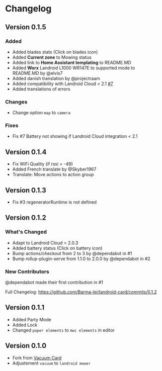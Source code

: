 # Changelog

## Version 0.1.5

### Added

- Added blades stats (Click on blades icon)
- Added **Current zone** to Mowing status
- Added link to **Home Assistant templating** to README.MD
- Added **Worx** Landroid L1000 WR147E to supported mode to README.MD by @elvis7
- Added danish translation by @projectraam
- Added compatibility with Landroid Cloud < 2.1 [#7](https://github.com/Barma-lej/landroid-card/issues/7)
- Added translations of errors

### Changes

- Change option `map` to `camera`

### Fixes

- Fix #7 Battery not showing if Landroid Cloud integration < 2.1

## Version 0.1.4

- Fix WiFi Quality (if rssi > -49)
- Added French translate by @Skyber1967
- Translate: Move actions to action group

## Version 0.1.3

- Fix #3 regeneratorRuntime is not defined

## Version 0.1.2

### What's Changed

- Adapt to Landroid Cloud > 2.0.3
- Added battery status (Click on battery icon)
- Bump actions/checkout from 2 to 3 by @dependabot in #1
- Bump rollup-plugin-serve from 1.1.0 to 2.0.0 by @dependabot in #2

### New Contributors

@dependabot made their first contribution in #1

Full Changelog: <https://github.com/Barma-lej/landroid-card/commits/0.1.2>

## Version 0.1.1

- Added Party Mode
- Added Lock
- Changed `paper elements` to `mwc elements` in editor

## Version 0.1.0

- Fork from [Vacuum Card](https://github.com/denysdovhan/vacuum-card/)
- Adjustement `vacuum` to `landroid mower`
